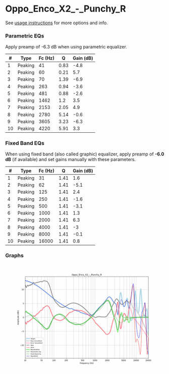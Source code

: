 # Oppo_Enco_X2_-_Punchy_R
See [usage instructions](https://github.com/jaakkopasanen/AutoEq#usage) for more options and info.

### Parametric EQs
Apply preamp of -6.3 dB when using parametric equalizer.

|   # | Type    |   Fc (Hz) |    Q |   Gain (dB) |
|-----|---------|-----------|------|-------------|
|   1 | Peaking |        41 | 0.83 |        -4.8 |
|   2 | Peaking |        60 | 0.21 |         5.7 |
|   3 | Peaking |        70 | 1.39 |        -6.9 |
|   4 | Peaking |       263 | 0.94 |        -3.6 |
|   5 | Peaking |       481 | 0.88 |        -2.6 |
|   6 | Peaking |      1462 | 1.2  |         3.5 |
|   7 | Peaking |      2153 | 2.05 |         4.9 |
|   8 | Peaking |      2780 | 5.14 |        -0.6 |
|   9 | Peaking |      3605 | 3.23 |        -6.3 |
|  10 | Peaking |      4220 | 5.91 |         3.3 |

### Fixed Band EQs
When using fixed band (also called graphic) equalizer, apply preamp of **-6.0 dB** (if available) and set gains manually with these parameters.

|   # | Type    |   Fc (Hz) |    Q |   Gain (dB) |
|-----|---------|-----------|------|-------------|
|   1 | Peaking |        31 | 1.41 |         1.6 |
|   2 | Peaking |        62 | 1.41 |        -5.1 |
|   3 | Peaking |       125 | 1.41 |         2.4 |
|   4 | Peaking |       250 | 1.41 |        -1.6 |
|   5 | Peaking |       500 | 1.41 |        -3.1 |
|   6 | Peaking |      1000 | 1.41 |         1.3 |
|   7 | Peaking |      2000 | 1.41 |         6.3 |
|   8 | Peaking |      4000 | 1.41 |        -3   |
|   9 | Peaking |      8000 | 1.41 |        -0.1 |
|  10 | Peaking |     16000 | 1.41 |         0.8 |

### Graphs
![](./Oppo_Enco_X2_-_Punchy_R.png)
